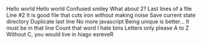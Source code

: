 Hello world
Hello world
Confused smiley
What about 2?
Last lines of a file
Line #2
It is good file that cuts iron without making noise
Save current state directory
Duplicate last line
No more javascript
Being unique is better...
It must be in that line
Count that word
I hate bins
Letters only please
A to Z
Without C, you would live in hiago
esreveR
